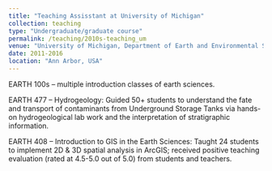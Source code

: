 ```yaml
---
title: "Teaching Assisstant at University of Michigan"
collection: teaching
type: "Undergraduate/graduate course"
permalink: /teaching/2010s-teaching_um
venue: "University of Michigan, Department of Earth and Environmental Sciences"
date: 2011-2016
location: "Ann Arbor, USA"
---
```


EARTH 100s – multiple introduction classes of earth sciences.

EARTH 477 – Hydrogeology: Guided 50+ students to understand the fate and transport of contaminants from Underground Storage Tanks via hands-on hydrogeological lab work and the interpretation of stratigraphic information.

EARTH 408 – Introduction to GIS in the Earth Sciences: Taught 24 students to implement 2D & 3D spatial analysis in ArcGIS; received positive teaching evaluation (rated at 4.5-5.0 out of 5.0) from students and teachers.